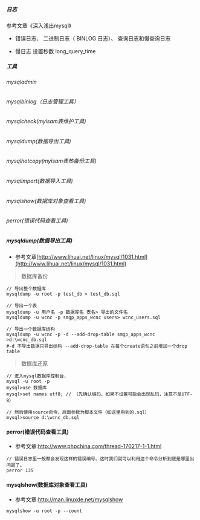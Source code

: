 ##### 日志

参考文章《深入浅出mysql》

- 错误日志、 二进制日志（ BINLOG 日志）、 查询日志和慢查询日志

- 慢日志 设置秒数 long_query_time

##### 工具

###### mysqladmin

###### mysqlbinlog（日志管理工具）

###### mysqlcheck(myisam表维护工具)

###### mysqldump(数据导出工具)

###### mysqlhotcopy(myisam表热备份工具)

###### mysqlimport(数据导入工具)

###### mysqlshow(数据库对象查看工具)

###### perror(错误代码查看工具)

##### mysqldump(数据导出工具)

- 参考文章[http://www.lihuai.net/linux/mysql/1031.html](http://www.lihuai.net/linux/mysql/1031.html)

> 数据库备份

```
// 导出整个数据库
mysqldump -u root -p test_db > test_db.sql

// 导出一个表
mysqldump -u 用户名 -p 数据库名 表名> 导出的文件名
mysqldump -u wcnc -p smgp_apps_wcnc users> wcnc_users.sql

// 导出一个数据库结构
mysqldump -u wcnc -p -d --add-drop-table smgp_apps_wcnc >d:\wcnc_db.sql
#-d 不导出数据只导出结构 --add-drop-table 在每个create语句之前增加一个drop table 
```

> 数据库还原

```
// 进入mysql数据库控制台，
mysql -u root -p 
mysql>use 数据库
mysql>set names utf8; // （先确认编码，如果不设置可能会出现乱码，注意不是UTF-8） 

// 然后使用source命令，后面参数为脚本文件（如这里用到的.sql）
mysql>source d:\wcnc_db.sql
```

#### perror(错误代码查看工具)

- 参考文章:http://www.phpchina.com/thread-170217-1-1.html

```
// 错误日志里一般都会发现这样的错误编号。这时我们就可以利用这个命令分析到底是哪里出问题了。
perror 135
```

#### mysqlshow(数据库对象查看工具)

- 参考文章:http://man.linuxde.net/mysqlshow

```
mysqlshow -u root -p --count
```
